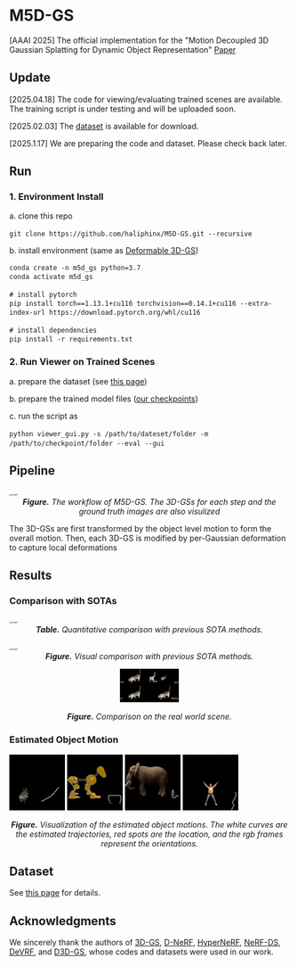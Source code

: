 # M5D-GS
[AAAI 2025] The official implementation for the "Motion Decoupled 3D Gaussian Splatting for Dynamic Object Representation" [Paper](https://drive.google.com/file/d/1DZnkiIoHsxtnf_NKxC1tnn_vRnRu2D45/view?usp=drive_link)

## Update
[2025.04.18] The code for viewing/evaluating trained scenes are available. The training script is under testing and will be uploaded soon.

[2025.02.03] The [dataset](/m5d_data) is available for download.

[2025.1.17] We are preparing the code and dataset. Please check back later.

## Run

### 1. Environment Install

a. clone this repo

`git clone https://github.com/haliphinx/M5D-GS.git --recursive`

b. install environment (same as [Deformable 3D-GS](https://github.com/ingra14m/Deformable-3D-Gaussians))

```
conda create -n m5d_gs python=3.7
conda activate m5d_gs

# install pytorch
pip install torch==1.13.1+cu116 torchvision==0.14.1+cu116 --extra-index-url https://download.pytorch.org/whl/cu116

# install dependencies
pip install -r requirements.txt
```

### 2. Run Viewer on Trained Scenes
a. prepare the dataset (see [this page](/m5d_data))

b. prepare the trained model files ([our checkpoints](https://uottawa-my.sharepoint.com/personal/xhu008_uottawa_ca/_layouts/15/guestaccess.aspx?share=El3O-dVaY_tDlEuCasqKotABh3SwRGu6h7j777dC2m66zw&e=hzpiHl))

c. run the script as 

`python viewer_gui.py -s /path/to/dateset/folder -m /path/to/checkpoint/folder --eval --gui`


## Pipeline

<img src="res/main_graph.png" alt="Image1" style="zoom:25%;" />
<div align="center"><b><i>Figure.</i></b> <i>The workflow of M5D-GS. The 3D-GSs for each step and the ground truth images are also visulized</i></div>

<p></p>

The 3D-GSs are first transformed by the object level motion to form the overall motion. Then, each 3D-GS is modified by per-Gaussian deformation to capture local deformations


## Results
### Comparison with SOTAs
<img src="res/tab_res.png" alt="Image1" style="zoom:25%;" />
<div align="center"><b><i>Table.</i></b> <i>Quantitative comparison with previous SOTA methods.</i></div>
<p></p><p></p>
<img src="res/main_vis.png" alt="Image1" style="zoom:25%;" />
<div align="center"><b><i>Figure.</i></b> <i>Visual comparison with previous SOTA methods.</i></div>
<p></p><p></p>

<div align="center">
<img src="res/cat.gif" alt="Image1" style="zoom:25%;" />

<b><i>Figure.</i></b> <i>Comparison on the real world scene.</i></div>
</div>


### Estimated Object Motion
<img src="res/traj_fish.gif" alt="Image1" style="zoom:25%;" /> <img src="res/traj_robdog.gif" alt="Image2" style="zoom:25%;" /> <img src="res/traj_elephant.gif" alt="Image3" style="zoom:25%;" /> <img src="res/traj_jjacks.gif" alt="Image4" style="zoom:25%;" />
<div align="center"><b><i>Figure.</i></b> <i>Visualization of the estimated object motions. The white curves are the estimated trajectories, red spots are the location, and the rgb frames represent the orientations.</i></div>

## Dataset
See [this page](/m5d_data) for details.

## Acknowledgments
We sincerely thank the authors of [3D-GS](https://repo-sam.inria.fr/fungraph/3d-gaussian-splatting/), [D-NeRF](https://www.albertpumarola.com/research/D-NeRF/index.html), [HyperNeRF](https://hypernerf.github.io/), [NeRF-DS](https://jokeryan.github.io/projects/nerf-ds/), [DeVRF](https://jia-wei-liu.github.io/DeVRF/),  and [D3D-GS]([https://jia-wei-liu.github.io/DeVRF/](https://drive.google.com/file/d/1DZnkiIoHsxtnf_NKxC1tnn_vRnRu2D45/view?usp=drive_link)), whose codes and datasets were used in our work.

